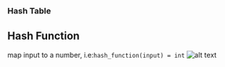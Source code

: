 ### Hash Table

## Hash Function
map input to a number, i.e:`hash_function(input) = int`
![alt text](https://github.com/fooxlj07/grokking-algorithms/master/pictures/hash_table.png?raw=true)